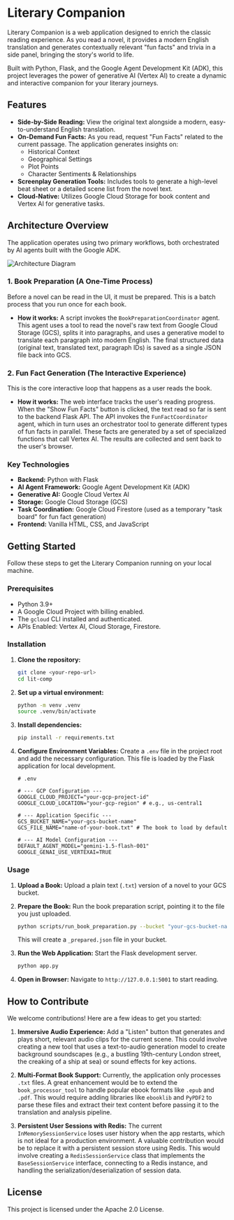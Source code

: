 # Literary Companion

Literary Companion is a web application designed to enrich the classic reading experience. As you read a novel, it provides a modern English translation and generates contextually relevant "fun facts" and trivia in a side panel, bringing the story's world to life.

Built with Python, Flask, and the Google Agent Development Kit (ADK), this project leverages the power of generative AI (Vertex AI) to create a dynamic and interactive companion for your literary journeys.

## Features

*   **Side-by-Side Reading:** View the original text alongside a modern, easy-to-understand English translation.
*   **On-Demand Fun Facts:** As you read, request "Fun Facts" related to the current passage. The application generates insights on:
    *   Historical Context
    *   Geographical Settings
    *   Plot Points
    *   Character Sentiments & Relationships
*   **Screenplay Generation Tools:** Includes tools to generate a high-level beat sheet or a detailed scene list from the novel text.
*   **Cloud-Native:** Utilizes Google Cloud Storage for book content and Vertex AI for generative tasks.

## Architecture Overview

The application operates using two primary workflows, both orchestrated by AI agents built with the Google ADK.

![Architecture Diagram](https://storage.googleapis.com/gcp-community/images/adk/lit-comp-arch.png)

### 1. Book Preparation (A One-Time Process)

Before a novel can be read in the UI, it must be prepared. This is a batch process that you run once for each book.

*   **How it works:** A script invokes the `BookPreparationCoordinator` agent. This agent uses a tool to read the novel's raw text from Google Cloud Storage (GCS), splits it into paragraphs, and uses a generative model to translate each paragraph into modern English. The final structured data (original text, translated text, paragraph IDs) is saved as a single JSON file back into GCS.

### 2. Fun Fact Generation (The Interactive Experience)

This is the core interactive loop that happens as a user reads the book.

*   **How it works:** The web interface tracks the user's reading progress. When the "Show Fun Facts" button is clicked, the text read so far is sent to the backend Flask API. The API invokes the `FunFactCoordinator` agent, which in turn uses an orchestrator tool to generate different types of fun facts in parallel. These facts are generated by a set of specialized functions that call Vertex AI. The results are collected and sent back to the user's browser.

### Key Technologies

*   **Backend:** Python with Flask
*   **AI Agent Framework:** Google Agent Development Kit (ADK)
*   **Generative AI:** Google Cloud Vertex AI
*   **Storage:** Google Cloud Storage (GCS)
*   **Task Coordination:** Google Cloud Firestore (used as a temporary "task board" for fun fact generation)
*   **Frontend:** Vanilla HTML, CSS, and JavaScript

## Getting Started

Follow these steps to get the Literary Companion running on your local machine.

### Prerequisites

*   Python 3.9+
*   A Google Cloud Project with billing enabled.
*   The `gcloud` CLI installed and authenticated.
*   APIs Enabled: Vertex AI, Cloud Storage, Firestore.

### Installation

1.  **Clone the repository:**
    ```bash
    git clone <your-repo-url>
    cd lit-comp
    ```

2.  **Set up a virtual environment:**
    ```bash
    python -m venv .venv
    source .venv/bin/activate
    ```

3.  **Install dependencies:**
    ```bash
    pip install -r requirements.txt
    ```

4.  **Configure Environment Variables:**
    Create a `.env` file in the project root and add the necessary configuration. This file is loaded by the Flask application for local development.

    ```env
    # .env

    # --- GCP Configuration ---
    GOOGLE_CLOUD_PROJECT="your-gcp-project-id"
    GOOGLE_CLOUD_LOCATION="your-gcp-region" # e.g., us-central1

    # --- Application Specific ---
    GCS_BUCKET_NAME="your-gcs-bucket-name"
    GCS_FILE_NAME="name-of-your-book.txt" # The book to load by default

    # --- AI Model Configuration ---
    DEFAULT_AGENT_MODEL="gemini-1.5-flash-001"
    GOOGLE_GENAI_USE_VERTEXAI=TRUE
    ```

### Usage

1.  **Upload a Book:** Upload a plain text (`.txt`) version of a novel to your GCS bucket.

2.  **Prepare the Book:** Run the book preparation script, pointing it to the file you just uploaded.
    ```bash
    python scripts/run_book_preparation.py --bucket "your-gcs-bucket-name" --file "name-of-your-book.txt"
    ```
    This will create a `_prepared.json` file in your bucket.

3.  **Run the Web Application:**
    Start the Flask development server.
    ```bash
    python app.py
    ```

4.  **Open in Browser:** Navigate to `http://127.0.0.1:5001` to start reading.

## How to Contribute

We welcome contributions! Here are a few ideas to get you started:

1.  **Immersive Audio Experience:**
    Add a "Listen" button that generates and plays short, relevant audio clips for the current scene. This could involve creating a new tool that uses a text-to-audio generation model to create background soundscapes (e.g., a bustling 19th-century London street, the creaking of a ship at sea) or sound effects for key actions.

2.  **Multi-Format Book Support:**
    Currently, the application only processes `.txt` files. A great enhancement would be to extend the `book_processor_tool` to handle popular ebook formats like `.epub` and `.pdf`. This would require adding libraries like `ebooklib` and `PyPDF2` to parse these files and extract their text content before passing it to the translation and analysis pipeline.

3.  **Persistent User Sessions with Redis:**
    The current `InMemorySessionService` loses user history when the app restarts, which is not ideal for a production environment. A valuable contribution would be to replace it with a persistent session store using Redis. This would involve creating a `RedisSessionService` class that implements the `BaseSessionService` interface, connecting to a Redis instance, and handling the serialization/deserialization of session data.

## License

This project is licensed under the Apache 2.0 License.